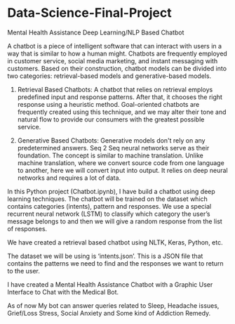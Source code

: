 # Data-Science-Final-Project
Mental Health Assistance Deep Learning/NLP Based Chatbot

A chatbot is a piece of intelligent software that can interact with users in a way that is similar to how a human might. Chatbots are frequently employed in customer service, social media marketing, and instant messaging with customers. Based on their construction, chatbot models can be divided into two categories: retrieval-based models and generative-based models.

1. Retrieval Based Chatbots:
A chatbot that relies on retrieval employs predefined input and response patterns. After that, it chooses the right response using a heuristic method. Goal-oriented chatbots are frequently created using this technique, and we may alter their tone and natural flow to provide our consumers with the greatest possible service.

2. Generative Based Chatbots:
Generative models don't rely on any predetermined answers.
Seq 2 Seq neural networks serve as their foundation. The concept is similar to machine translation. Unlike machine translation, where we convert source code from one language to another, here we will convert input into output. It relies on deep neural networks and requires a lot of data.

In this Python project (Chatbot.ipynb), I have build a chatbot using deep learning techniques. The chatbot will be trained on the dataset which contains categories (intents), pattern and responses. We use a special recurrent neural network (LSTM) to classify which category the user’s message belongs to and then we will give a random response from the list of responses.

We have created a retrieval based chatbot using NLTK, Keras, Python, etc.

The dataset we will be using is ‘intents.json’. This is a JSON file that contains the patterns we need to find and the responses we want to return to the user.

I have created a Mental Health Assistance Chatbot with a Graphic User Interface to Chat with the Medical Bot. 

As of now My bot can answer queries related to Sleep, Headache issues, Grief/Loss Stress, Social Anxiety and Some kind of Addiction Remedy.
